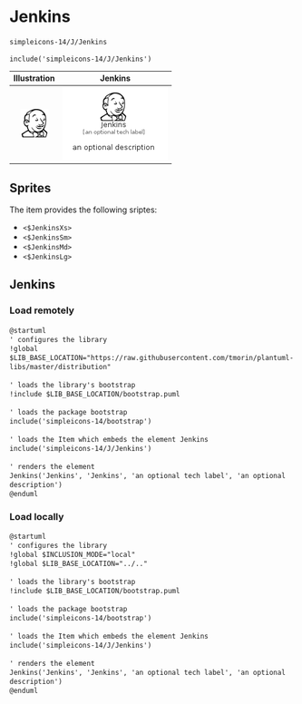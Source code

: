 # Jenkins


```text
simpleicons-14/J/Jenkins
```

```text
include('simpleicons-14/J/Jenkins')
```



| Illustration | Jenkins |
| :---: | :---: |
| ![illustration for Illustration](../../simpleicons-14/J/Jenkins.png) | ![illustration for Jenkins](../../simpleicons-14/J/Jenkins.Local.png) |



## Sprites
The item provides the following sriptes:

- `<$JenkinsXs>`
- `<$JenkinsSm>`
- `<$JenkinsMd>`
- `<$JenkinsLg>`





## Jenkins

### Load remotely
```plantuml
@startuml
' configures the library
!global $LIB_BASE_LOCATION="https://raw.githubusercontent.com/tmorin/plantuml-libs/master/distribution"

' loads the library's bootstrap
!include $LIB_BASE_LOCATION/bootstrap.puml

' loads the package bootstrap
include('simpleicons-14/bootstrap')

' loads the Item which embeds the element Jenkins
include('simpleicons-14/J/Jenkins')

' renders the element
Jenkins('Jenkins', 'Jenkins', 'an optional tech label', 'an optional description')
@enduml
```

### Load locally
```plantuml
@startuml
' configures the library
!global $INCLUSION_MODE="local"
!global $LIB_BASE_LOCATION="../.."

' loads the library's bootstrap
!include $LIB_BASE_LOCATION/bootstrap.puml

' loads the package bootstrap
include('simpleicons-14/bootstrap')

' loads the Item which embeds the element Jenkins
include('simpleicons-14/J/Jenkins')

' renders the element
Jenkins('Jenkins', 'Jenkins', 'an optional tech label', 'an optional description')
@enduml
```

